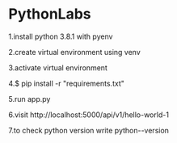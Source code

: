 # PythonLabs
1.install python 3.8.1 with pyenv

2.create virtual environment using venv

3.activate virtual environment

4.$ pip install -r "requirements.txt"

5.run app.py

6.visit http://localhost:5000/api/v1/hello-world-1

7.to check python version write python--version 
